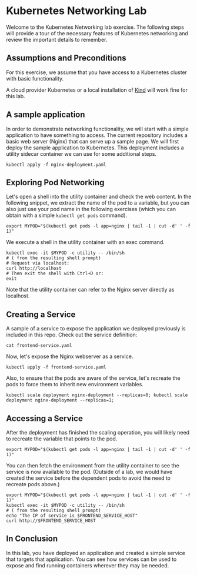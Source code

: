 # Kubernetes Networking Lab

Welcome to the Kubernetes Networking lab exercise. The following steps will
provide a tour of the necessary features of Kubernetes networking and review
the important details to remember.

## Assumptions and Preconditions

For this exercise, we assume that you have access to a Kubernetes cluster with
basic functionality.

A cloud provider Kubernetes or a local installation of
[Kind](https://github.com/kubernetes-sigs/kind) will work fine for this lab.

## A sample application

In order to demonstrate networking functionality, we will start with a simple
application to have something to access.  The current repository includes a
basic web server (Nginx) that can serve up a sample page.
We will first deploy the sample application to Kubernetes. This deployment
includes a utility sidecar container we can
use for some additional steps.

```shell
kubectl apply -f nginx-deployment.yaml
```

## Exploring Pod Networking

Let's open a shell into the utility container and check the web content. In the
following snippet, we extract the name of the pod to a variable, but you can
also just use your pod name in the following exercises (which you can obtain
with a simple ```kubectl get pods``` command).

```shell
export MYPOD="$(kubectl get pods -l app=nginx | tail -1 | cut -d' ' -f 1)"
```

We execute a shell in the utility container with an exec command.

```shell
kubectl exec -it $MYPOD -c utility -- /bin/sh
# ( from the resulting shell prompt)
# Request via localhost:
curl http://localhost
# Then exit the shell with Ctrl+D or:
exit
```

Note that the utility container can refer to the Nginx server directly as
localhost.

## Creating a Service

A sample of a service to expose the application we deployed previously is
included in this repo.  Check out the service definition:

```shell
cat frontend-service.yaml
```

Now, let's expose the Nginx webserver as a service.


```shell
kubectl apply -f frontend-service.yaml
```

Also, to ensure that the pods are aware of the service, let's recreate the
pods to force them to inherit new environment variables.

```shell
kubectl scale deployment nginx-deployment --replicas=0; kubectl scale deployment nginx-deployment --replicas=1;
```

## Accessing a Service

After the deployment has finished the scaling operation, you will likely need
to recreate the variable that points to the pod.  

```shell
export MYPOD="$(kubectl get pods -l app=nginx | tail -1 | cut -d' ' -f 1)"
 ```

You can then fetch the environment from the utility container to see the
service is now available to the pod. (Outside of a lab, we would have created
the service before the dependent pods to avoid the need to recreate pods above.)

```shell
export MYPOD="$(kubectl get pods -l app=nginx | tail -1 | cut -d' ' -f 1)"
kubectl exec -it $MYPOD -c utility -- /bin/sh
# ( from the resulting shell prompt)
echo "The IP of service is $FRONTEND_SERVICE_HOST"
curl http://$FRONTEND_SERVICE_HOST
 ```
## In Conclusion

In this lab, you have deployed an application and created a simple service that
targets that application.  You can see how services can be used to expose and
find running containers wherever they may be needed.
